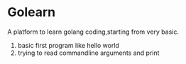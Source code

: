 # Golearn
A platform to learn golang coding,starting from very basic.
1. basic first program like hello world
2. trying to read commandline arguments and print
